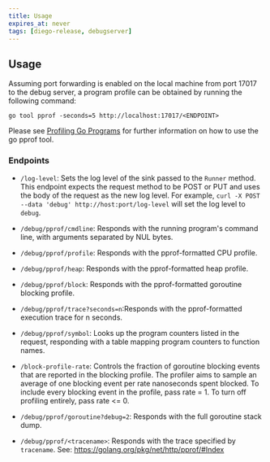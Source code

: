 ```yaml
---
title: Usage
expires_at: never
tags: [diego-release, debugserver]
---
```


## Usage

Assuming port forwarding is enabled on the local machine from port 17017 to the
debug server, a program profile can be obtained by running the following
command:

```
go tool pprof -seconds=5 http://localhost:17017/<ENDPOINT>
```

Please see [Profiling Go Programs](https://blog.golang.org/profiling-go-programs)
for further information on how to use the go pprof tool.


### Endpoints

- `/log-level`: Sets the log level of the sink passed to the `Runner` method. This endpoint
 expects the request method to be POST or PUT and uses the body of the request as the
 new log level. For example, `curl -X POST --data 'debug' http://host:port/log-level`
 will set the log level to `debug`.

- `/debug/pprof/cmdline`: Responds with the running program's
 command line, with arguments separated by NUL bytes.

- `/debug/pprof/profile`: Responds with the pprof-formatted CPU profile.

- `/debug/pprof/heap`: Responds with the pprof-formatted heap profile.

- `/debug/pprof/block`: Responds with the pprof-formatted goroutine blocking profile.

- `/debug/pprof/trace?seconds=n`:Responds with the pprof-formatted execution trace for n seconds.

- `/debug/pprof/symbol`: Looks up the program counters listed in the request,
 responding with a table mapping program counters to function names.

- `/block-profile-rate`: Controls the fraction of goroutine blocking events
 that are reported in the blocking profile. The profiler aims to sample
 an average of one blocking event per rate nanoseconds spent blocked.
 To include every blocking event in the profile, pass rate = 1.
 To turn off profiling entirely, pass rate <= 0.
 
- `/debug/pprof/goroutine?debug=2`: Responds with the full goroutine stack dump.

- `/debug/pprof/<tracename>`: Responds with the trace specified by `tracename`. See: https://golang.org/pkg/net/http/pprof/#Index
